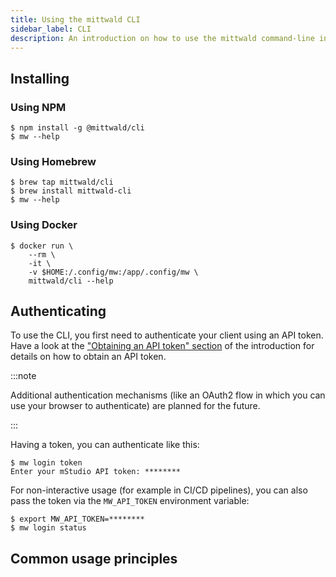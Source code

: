 ```yaml
---
title: Using the mittwald CLI
sidebar_label: CLI
description: An introduction on how to use the mittwald command-line interface (CLI)
---
```


## Installing

### Using NPM

```
$ npm install -g @mittwald/cli
$ mw --help
```

### Using Homebrew

```
$ brew tap mittwald/cli
$ brew install mittwald-cli
$ mw --help
```

### Using Docker

```
$ docker run \
    --rm \
    -it \
    -v $HOME:/.config/mw:/app/.config/mw \
    mittwald/cli --help
```

## Authenticating

To use the CLI, you first need to authenticate your client using an API token. Have a look at the ["Obtaining an API token" section](../../intro#obtaining-an-api-token) of the introduction for details on how to obtain an API token.

:::note

Additional authentication mechanisms (like an OAuth2 flow in which you can use your browser to authenticate) are planned for the future.

:::

Having a token, you can authenticate like this:

```
$ mw login token
Enter your mStudio API token: ********
```

For non-interactive usage (for example in CI/CD pipelines), you can also pass the token via the `MW_API_TOKEN` environment variable:

```
$ export MW_API_TOKEN=********
$ mw login status
```

## Common usage principles
